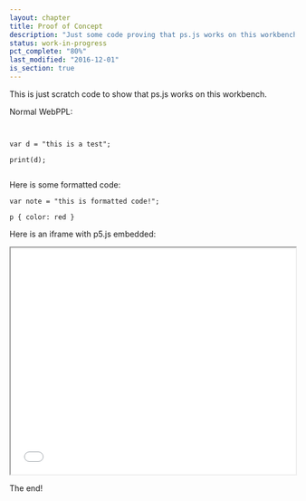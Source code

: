 ```yaml
---
layout: chapter
title: Proof of Concept
description: "Just some code proving that ps.js works on this workbench, along side WebPPL."
status: work-in-progress
pct_complete: "80%"
last_modified: "2016-12-01"
is_section: true
---
```


This is just scratch code to show that ps.js works on this workbench.

Normal WebPPL:

<pre><code class="language-webppl">

var d = "this is a test";

print(d);

</code></pre>

Here is some formatted code:

<pre >
<code class="language-javascript">var note = "this is formatted code!";</code></pre>   
<pre >
<code class="language-css">p { color: red }</code></pre>

Here is an iframe with p5.js embedded:

<iframe src="/assets/p5/embed.html" width="100%" height="400px"></iframe>


The end!